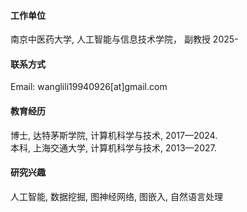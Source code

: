 

#### 工作单位
南京中医药大学, 人工智能与信息技术学院， 副教授 2025-

#### 联系方式

Email: wanglili19940926[at]gmail.com

#### 教育经历
博士, 达特茅斯学院, 计算机科学与技术, 2017—2024.\
本科, 上海交通大学, 计算机科学与技术, 2013—2027.

#### 研究兴趣
人工智能, 数据挖掘, 图神经网络, 图嵌入, 自然语言处理

